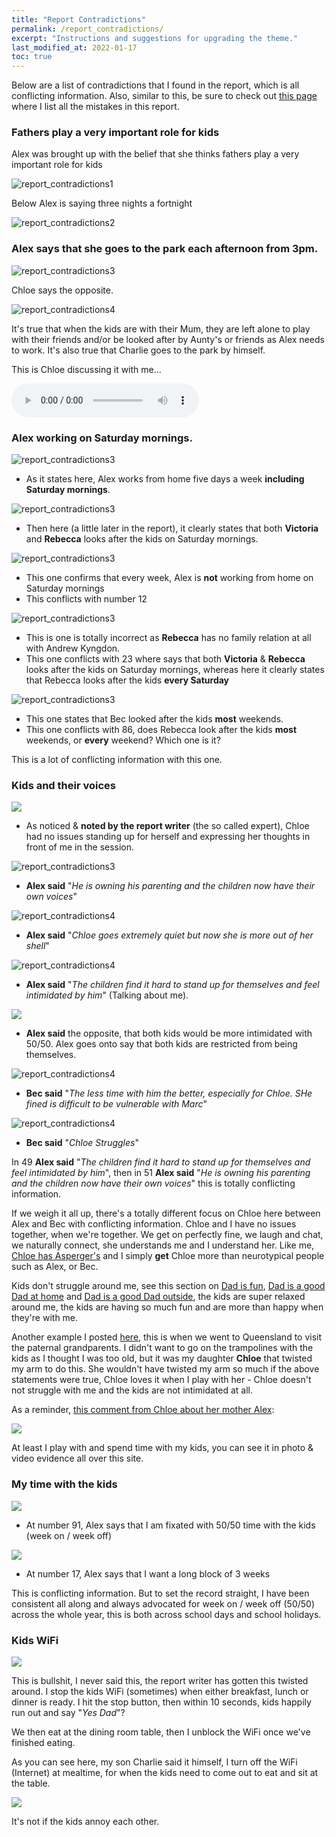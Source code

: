 ```yaml
---
title: "Report Contradictions"
permalink: /report_contradictions/
excerpt: "Instructions and suggestions for upgrading the theme."
last_modified_at: 2022-01-17
toc: true
---
```


Below are a list of contradictions that I found in the report, which is all conflicting information. Also, similar to this, be sure to check out [this page](/marcseparation/report_mistakes/) where I list all the mistakes in this report. 
### Fathers play a very important role for kids

Alex was brought up with the belief that she thinks fathers play a very important role for kids

![report_contradictions1](../blobs/reportcontradictions/report_contradictions1.png)

Below Alex is saying three nights a fortnight

![report_contradictions2](../blobs/reportcontradictions/report_contradictions2.png)


### Alex says that she goes to the park each afternoon from 3pm.

![report_contradictions3](../blobs/reportcontradictions/report_contradictions3.png)

Chloe says the opposite. 

![report_contradictions4](../blobs/reportcontradictions/report_contradictions4.png)

It's true that when the kids are with their Mum, they are left alone to play with their friends and/or be looked after by Aunty's or friends as Alex needs to work. It's also true that Charlie goes to the park by himself. 

This is Chloe discussing it with me...


<audio src="../audio/Alex_works_from_home_after_3pm.mp3" type="audio/mpeg" controls>
  I'm sorry. You're browser doesn't support HTML5 <code>audio</code>.
</audio>

### Alex working on Saturday mornings.

![report_contradictions3](../blobs/reportcontradictions/report_contradictions_sat_1.png)

- As it states here, Alex works from home five days a week **including Saturday mornings**.

![report_contradictions3](../blobs/reportcontradictions/report_contradictions_sat_2.png)

- Then here (a little later in the report), it clearly states that both **Victoria** and **Rebecca** looks after the kids on Saturday mornings.

![report_contradictions3](../blobs/reportcontradictions/report_contradictions_sat_3.png)

- This one confirms that every week, Alex is **not** working from home on Saturday mornings
- This conflicts with number 12

![report_contradictions3](../blobs/reportcontradictions/report_contradictions_sat_4.png)

- This is one is totally incorrect as **Rebecca** has no family relation at all with Andrew Kyngdon.
- This one conflicts with 23 where says that both **Victoria** & **Rebecca** looks after the kids on Saturday mornings, whereas here it clearly states that Rebecca looks after the kids **every Saturday**

![report_contradictions3](../blobs/reportcontradictions/report_contradictions_sat_5.png)

- This one states that Bec looked after the kids **most** weekends. 
- This one conflicts with 86, does Rebecca look after the kids **most** weekends, or **every** weekend? Which one is it? 

This is a lot of conflicting information with this one.

### Kids and their voices

![](../blobs/reportcontradictions/report_contradictions_chloe_1.png)

- As noticed & **noted by the report writer** (the so called expert), Chloe had no issues standing up for herself and expressing her thoughts in front of me in the session.

![report_contradictions3](../blobs/reportcontradictions/report_contradictions5.png)

- **Alex said** "*He is owning his parenting and the children now have their own voices*"

![report_contradictions4](../blobs/reportcontradictions/report_contradictions6.png)

- **Alex said** "*Chloe goes extremely quiet but now she is more out of her shell*"

![report_contradictions4](../blobs/reportcontradictions/report_contradictions9.png)

- **Alex said** "*The children find it hard to stand up for themselves and feel intimidated by him*" (Talking about me).

![](../blobs/reportcontradictions/report_contradictions_chloe_2.png)

- **Alex said** the opposite, that both kids would be more intimidated with 50/50. Alex goes onto say that both kids are restricted from being themselves.

![report_contradictions4](../blobs/reportcontradictions/report_contradictions7.png)

- **Bec said** "*The less time with him the better, especially for Chloe. SHe fined is difficult to be vulnerable with Marc*"

![report_contradictions4](../blobs/reportcontradictions/report_contradictions8.png)

- **Bec said** "*Chloe Struggles*"

In 49 **Alex said** "*The children find it hard to stand up for themselves and feel intimidated by him*", then in 51 **Alex said** "*He is owning his parenting and the children now have their own voices*" this is totally conflicting information.

If we weigh it all up, there's a totally different focus on Chloe here between Alex and Bec with conflicting information. Chloe and I have no issues together, when we're together. We get on perfectly fine, we laugh and chat, we naturally connect, she understands me and I understand her. Like me, [Chloe has Asperger's](/marcseparation/chloe/) and I simply **get** Chloe more than neurotypical people such as Alex, or Bec. 

Kids don't struggle around me, see this section on [Dad is fun](/marcseparation/dad_fun/), [Dad is a good Dad at home](/marcseparation/dad_is_a_good_dad_at_home/) and [Dad is a good Dad outside](/marcseparation/dad_is_a_good_dad_outside/), the kids are super relaxed around me, the kids are having so much fun and are more than happy when they're with me. 

Another example I posted [here](/marcseparation/dad_is_a_good_dad_outside/#big-boing-birtinya-qld), this is when we went to Queensland to visit the paternal grandparents. I didn't want to go on the trampolines with the kids as I thought I was too old, but it was my daughter **Chloe** that twisted my arm to do this. She wouldn't have twisted my arm so much if the above statements were true, Chloe loves it when I play with her - Chloe doesn't not struggle with me and the kids are not intimidated at all.

As a reminder, [this comment from Chloe about her mother Alex](/marcseparation/alex_parenting/):

![](../blobs/apexparenting/report_alexparenting4.png)

At least I play with and spend time with my kids, you can see it in photo & video evidence all over this site. 

### My time with the kids

![](../blobs/reportcontradictions/report_contradictions_timekids_1.png)

- At number 91, Alex says that I am fixated with 50/50 time with the kids (week on / week off)

![](../blobs/reportcontradictions/report_contradictions_timekids_2.png)

- At number 17, Alex says that I want a long block of 3 weeks

This is conflicting information. But to set the record straight, I have been consistent all along and always advocated for week on / week off (50/50) across the whole year, this is both across school days and school holidays.

### Kids WiFi

![](../blobs/missedmentions/report_kids_wifi.png)

This is bullshit, I never said this, the report writer has gotten this twisted around. I stop the kids WiFi (sometimes) when either breakfast, lunch or dinner is ready. I hit the stop button, then within 10 seconds, kids happily run out and say "*Yes Dad*"? 

We then eat at the dining room table, then I unblock the WiFi once we've finished eating. 

As you can see here, my son Charlie said it himself, I turn off the WiFi (Internet) at mealtime, for when the kids need to come out to eat and sit at the table. 

![](../blobs/mistakes/report_wifi_kids.png)

It's not if the kids annoy each other. 
